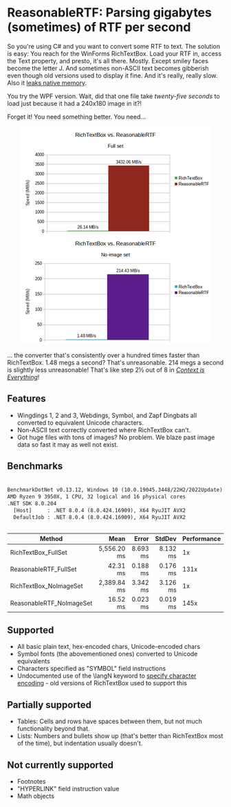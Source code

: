 # ReasonableRTF: Parsing gigabytes (sometimes) of RTF per second

So you're using C# and you want to convert some RTF to text. The solution is easy: You reach for the WinForms RichTextBox. Load your RTF in, access the Text property, and presto, it's all there. Mostly. Except smiley faces become the letter J. And sometimes non-ASCII text becomes gibberish even though old versions used to display it fine. And it's really, really slow. Also it [leaks native memory](https://github.com/FenPhoenix/ReasonableRTF/blob/a8077dc484e8568a4aec5115320dc7c0babeae4f/ReasonableRTF_TestApp/Data/RTF_Test_Set_Full/TDP20AC_An_Enigmatic_Treasure___TDP20AC_An_Enigmatic_Treasure_With_A_Recondite_Discovery.rtf).

You try the WPF version. Wait, did that one file take _twenty-five seconds_ to load just because it had a 240x180 image in it?!

Forget it! You need something better. You need...

<p align="center"><img src="https://github.com/FenPhoenix/AngelLoader/blob/master/docs/images/reasonable_rtf/perf_bar_charts3.png" /></p>

... the converter that's consistently over a hundred times faster than RichTextBox. 1.48 megs a second? That's unreasonable. 214 megs a second is slightly less unreasonable! That's like step 2½ out of 8 in *[Context is Everything](https://vimeo.com/644068002)*!

## Features

- Wingdings 1, 2 and 3, Webdings, Symbol, and Zapf Dingbats all converted to equivalent Unicode characters.  
- Non-ASCII text correctly converted where RichTextBox can't.  
- Got huge files with tons of images? No problem. We blaze past image data so fast it may as well not exist.  

## Benchmarks

```

BenchmarkDotNet v0.13.12, Windows 10 (10.0.19045.3448/22H2/2022Update)
AMD Ryzen 9 3950X, 1 CPU, 32 logical and 16 physical cores
.NET SDK 8.0.204
  [Host]     : .NET 8.0.4 (8.0.424.16909), X64 RyuJIT AVX2
  DefaultJob : .NET 8.0.4 (8.0.424.16909), X64 RyuJIT AVX2


```
| Method                   | Mean        | Error    | StdDev   | Performance |
|------------------------- |------------:|---------:|---------:|-------------|
| RichTextBox_FullSet      | 5,556.20 ms | 8.693 ms | 8.132 ms | 1x          |
| ReasonableRTF_FullSet    |    42.31 ms | 0.188 ms | 0.176 ms | 131x        |
| RichTextBox_NoImageSet   | 2,389.84 ms | 3.342 ms | 3.126 ms | 1x          |
| ReasonableRTF_NoImageSet |    16.52 ms | 0.023 ms | 0.019 ms | 145x        |

## Supported

- All basic plain text, hex-encoded chars, Unicode-encoded chars
- Symbol fonts (the abovementioned ones) converted to Unicode equivalents
- Characters specified as "SYMBOL" field instructions
- Undocumented use of the \langN keyword to [specify character encoding](https://therealfenphoenix.wordpress.com/2024/01/05/rtf-character-encoding-who-needs-a-spec-anyway/) - old versions of RichTextBox used to support this

## Partially supported

- Tables: Cells and rows have spaces between them, but not much functionality beyond that.
- Lists: Numbers and bullets show up (that's better than RichTextBox most of the time), but indentation usually doesn't.

## Not currently supported

- Footnotes
- "HYPERLINK" field instruction value
- Math objects
